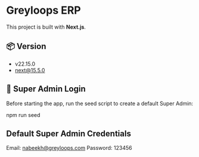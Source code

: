 # Greyloops ERP

This project is built with **Next.js**.

## 📦 Version

- v22.15.0
- next@15.5.0

## 🔑 Super Admin Login

Before starting the app, run the seed script to create a default Super Admin:

npm run seed

## Default Super Admin Credentials

Email: nabeekh@greyloops.com
Password: 123456
